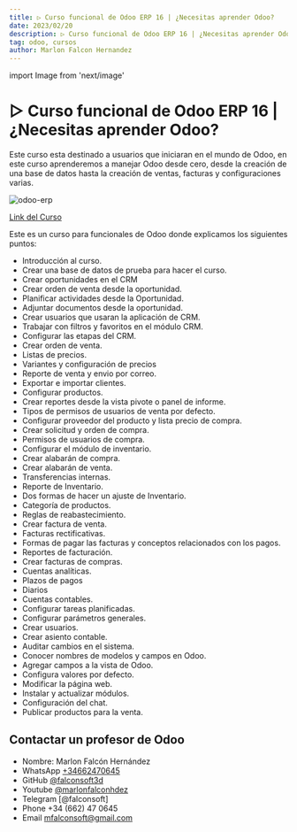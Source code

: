 ```yaml
---
title: ▷ Curso funcional de Odoo ERP 16 | ¿Necesitas aprender Odoo?
date: 2023/02/20
description: ▷ Curso funcional de Odoo ERP 16 | ¿Necesitas aprender Odoo?
tag: odoo, cursos
author: Marlon Falcon Hernandez
---
```

import Image from 'next/image'

# ▷ Curso funcional de Odoo ERP 16 | ¿Necesitas aprender Odoo?

Este curso esta destinado a usuarios que iniciaran en el mundo de Odoo, en este curso aprenderemos a manejar Odoo desde cero, desde la creación de una base de datos hasta la creación de ventas, facturas y configuraciones varias.

<Image
  src="/images/curso-odoo-funcional-udemy.png"
  alt="odoo-erp"
  width={1280}
  height={720}
  priority
  className="next-image"
/>

[ Link del Curso ](https://www.udemy.com/course/aprende-odoo-erp-16-ee-funcional-con-ejercicios-practicos/learn/lecture/35079706#overview)

Este es un curso para funcionales de Odoo donde explicamos los siguientes puntos:
- Introducción al curso.
- Crear una base de datos de prueba para hacer el curso.
- Crear oportunidades en el CRM
- Crear orden de venta desde la oportunidad.
- Planificar actividades desde la Oportunidad.
- Adjuntar documentos desde la oportunidad.
- Crear usuarios que usaran la aplicación de CRM.
- Trabajar con filtros y favoritos en el módulo CRM.
- Configurar las etapas del CRM.
- Crear orden de venta.
- Listas de precios.
- Variantes y configuración de precios
- Reporte de venta y envio por correo.
- Exportar e importar clientes.
- Configurar productos.
- Crear reportes desde la vista pivote o panel de informe.
- Tipos de permisos de usuarios de venta por defecto.
- Configurar proveedor del producto y lista precio de compra.
- Crear solicitud y orden de compra.
- Permisos de usuarios de compra.
- Configurar el módulo de inventario.
- Crear alabarán de compra.
- Crear alabarán de venta.
- Transferencias internas.
- Reporte de Inventario.
- Dos formas de hacer un ajuste de Inventario.
- Categoría de productos.
- Reglas de reabastecimiento.
- Crear factura de venta.
- Facturas rectificativas.
- Formas de pagar las facturas y conceptos relacionados con los pagos.
- Reportes de facturación.
- Crear facturas de compras.
- Cuentas analíticas.
- Plazos de pagos
- Diarios
- Cuentas contables.
- Configurar tareas planificadas.
- Configurar parámetros generales.
- Crear usuarios.
- Crear asiento contable.
- Auditar cambios en el sistema.
- Conocer nombres de modelos y campos en Odoo.
- Agregar campos a la vista de Odoo.
- Configura valores por defecto.
- Modificar la página web.
- Instalar y actualizar módulos.
- Configuración del chat.
- Publicar productos para la venta.

## Contactar un profesor de Odoo
- Nombre: Marlon Falcón Hernández
- WhatsApp [+34662470645](https://web.whatsapp.com/send?phone=34662470645&text=)
- GitHub [@falconsoft3d](https://github.com/falconsoft3d)
- Youtube [@marlonfalconhdez](https://www.youtube.com/@marlonfalconhdez)
- Telegram [@falconsoft]
- Phone +34 (662) 47 0645
- Email mfalconsoft@gmail.com
